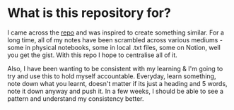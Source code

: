 # What is this repository for?

I came across the [repo](https://github.com/pdubroy/til/tree/main) and was inspired to create something similar. For a long time, all of my notes have been scrambled across various mediums - some in physical notebooks, some in local .txt files, some on Notion, well you get the gist. With this repo I hope to centralise all of it. 

Also, I have been wanting to be consistent with my learning & I'm going to try and use this to hold myself accountable. Everyday, learn something, note down what you learnt, doesn't matter if its just a heading and 5 words, note it down anyway and push it. In a few weeks, I should be able to see a pattern and understand my consistency better. 


